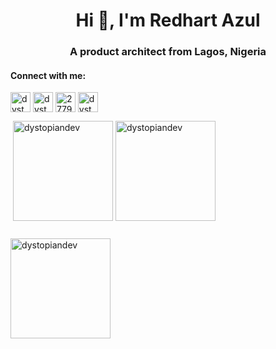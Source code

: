 <h1 align="center">Hi 👋, I'm Redhart Azul</h1>
<h3 align="center">A product architect from Lagos, Nigeria</h3>

<h4 align="left">Connect with me:</h4>
<p align="left">
<a href="https://twitter.com/dystopiandev" target="blank"><img align="center" src="https://raw.githubusercontent.com/rahuldkjain/github-profile-readme-generator/master/src/images/icons/Social/twitter.svg" alt="dystopiandev" height="32" width="32" /></a>
<a href="https://linkedin.com/in/dystopiandev" target="blank"><img align="center" src="https://raw.githubusercontent.com/rahuldkjain/github-profile-readme-generator/master/src/images/icons/Social/linked-in-alt.svg" alt="dystopiandev" height="32" width="32" /></a>
<a href="https://stackoverflow.com/users/2779225" target="blank"><img align="center" src="https://raw.githubusercontent.com/rahuldkjain/github-profile-readme-generator/master/src/images/icons/Social/stack-overflow.svg" alt="2779225" height="32" width="32" /></a>
<a href="https://instagram.com/dystopiandev" target="blank"><img align="center" src="https://raw.githubusercontent.com/rahuldkjain/github-profile-readme-generator/master/src/images/icons/Social/instagram.svg" alt="dystopiandev" height="32" width="32" /></a>
</p>

<p>&nbsp;<img height="160em" align="center" src="https://github-readme-stats.vercel.app/api?username=dystopiandev&show_icons=true&count_private=true&locale=en" alt="dystopiandev" />
  <img height="160em" align="center" src="https://github-readme-streak-stats.herokuapp.com/?user=dystopiandev&" alt="dystopiandev" />
</p>


<p align="left"> <img width="0em" height="0em" src="https://komarev.com/ghpvc/?username=dystopiandev&label=Profile%20views&color=0e75b6&style=flat" alt="dystopiandev" /> </p>

<p align="left"><img height="160em" src="https://github-profile-trophy.vercel.app/?username=dystopiandev" alt="dystopiandev" /> </p>
